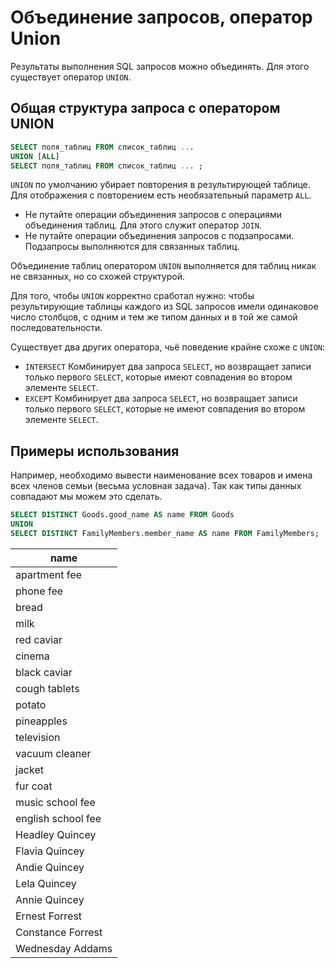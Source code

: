 # Объединение запросов, оператор Union

Результаты выполнения SQL запросов можно объединять. Для этого существует оператор `UNION`.

## Общая структура запроса с оператором UNION

```sql
SELECT поля_таблиц FROM список_таблиц ...
UNION [ALL]
SELECT поля_таблиц FROM список_таблиц ... ;
```

`UNION` по умолчанию убирает повторения в результирующей таблице. Для отображения с повторением есть необязательный параметр `ALL`.

- Не путайте операции объединения запросов с операциями объединения таблиц. Для этого служит оператор `JOIN`.
- Не путайте операции объединения запросов с подзапросами. Подзапросы выполняются для связанных таблиц.

Объединение таблиц оператором `UNION` выполняется для таблиц никак не связанных, но со схожей структурой.

Для того, чтобы `UNION` корректно сработал нужно: чтобы результирующие таблицы каждого из SQL запросов имели одинаковое число столбцов,
с одним и тем же типом данных и в той же самой последовательности.

Существует два других оператора, чьё поведение крайне схоже с `UNION`:

- `INTERSECT`
  Комбинирует два запроса `SELECT`, но возвращает записи только первого `SELECT`, которые имеют совпадения во втором элементе `SELECT`.
- `EXCEPT`
  Комбинирует два запроса `SELECT`, но возвращает записи только первого `SELECT`, которые не имеют совпадения во втором элементе `SELECT`.

## Примеры использования

Например, необходимо вывести наименование всех товаров и имена всех членов семьи (весьма условная задача). Так как типы данных совпадают мы можем это сделать.

```sql
SELECT DISTINCT Goods.good_name AS name FROM Goods
UNION
SELECT DISTINCT FamilyMembers.member_name AS name FROM FamilyMembers;
```

| name               |
| ------------------ |
| apartment fee      |
| phone fee          |
| bread              |
| milk               |
| red caviar         |
| cinema             |
| black caviar       |
| cough tablets      |
| potato             |
| pineapples         |
| television         |
| vacuum cleaner     |
| jacket             |
| fur coat           |
| music school fee   |
| english school fee |
| Headley Quincey    |
| Flavia Quincey     |
| Andie Quincey      |
| Lela Quincey       |
| Annie Quincey      |
| Ernest Forrest     |
| Constance Forrest  |
| Wednesday Addams   |
